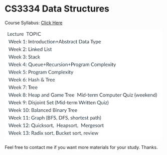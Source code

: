 # CS3334 Data Structures

Course Syllabus: [Click Here](https://www.cityu.edu.hk/catalogue/ug/201516/course/CS3334.pdf)

![Image](./syllabus.png)

Feel free to contact me if you want more materials for your study. Thanks.